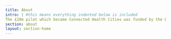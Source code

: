 ```yaml
---
title: About
intro: | #this means everything indented below is included
The £20m pilot which became Connected Health Cities was funded by the Department of Health in 2015. It recognised the potential value of health data, with appropriate care system and citizen engagement, to both drive improvement in the provision of care and to create an economic asset across the North that was understood and supported by citizens.
section: about
layout: section-home
---
```

